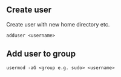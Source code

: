 

## Create user
Create user with new home directory etc.
```
adduser <username>
```
## Add user to group
```
usermod -aG <group e.g. sudo> <username>
```
